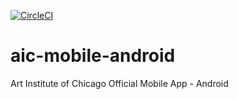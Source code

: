[![CircleCI](https://circleci.com/gh/art-institute-of-chicago/aic-mobile-android/tree/dev.svg?style=svg)](https://circleci.com/gh/art-institute-of-chicago/aic-mobile-android/tree/dev)

# aic-mobile-android
Art Institute of Chicago Official Mobile App - Android
